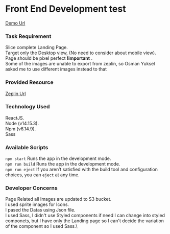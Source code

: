 # Front End Development test

[Demo Url](https://katheermizal.github.io/Game-portal-landing-page/)

### Task Requirement
Slice complete Landing Page.\
Target only the Desktop view, (No need to consider about mobile view).\
Page should be pixel perfect **!important** .\
Some of the images are unable to export from zeplin, so Osman Yuksel asked me to use different images instead to that

### Provided Resource
[Zeplin Url](https://zpl.io/brBklYe)

### Technology Used
ReactJS.\
Node (v14.15.3).\
Npm (v6.14.9).\
Sass

### Available Scripts
`npm start` Runs the app in the development mode.\
`npm run build` Runs the app in the development mode.\
`npm run eject` If you aren’t satisfied with the build tool and configuration choices, you can `eject` at any time.

### Developer Concerns
Page Related all Images are updated to S3 bucket.\
I used sprite images for Icons.\
I pased the Datas using Json file.\
I used Sass, I didn't use Styled components if need I can change into styled componets, but I have only the Landing page so I can't decide the variation of the component so I used Sass.\


